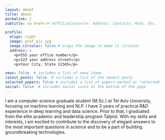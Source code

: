 ```yaml
---
layout: about
title: about
permalink: /
subtitle: <a href='#'>Affiliations</a>. Address. Contacts. Moto. Etc.

profile:
  align: right
  image: prof_pic.jpg
  image_circular: false # crops the image to make it circular
  address: >
    <p>555 your office number</p>
    <p>123 your address street</p>
    <p>Your City, State 12345</p>

news: false  # includes a list of news items
latest_posts: false  # includes a list of the newest posts
selected_papers: false # includes a list of papers marked as "selected={true}"
social: false  # includes social icons at the bottom of the page
---
```


I am a computer science graduate student (M.Sc.) at Tel Aviv University, focusing on machine learning and NLP. I have 3
years of practical R&D experience in deep learning and data science. Prior to that, I graduated from the elite academic and
leadership program Talpiot.
With my skills and interests, I am excited to contribute to the discovery of elegant answers to the most important questions
in science and to be a part of building groundbreaking technologies.
